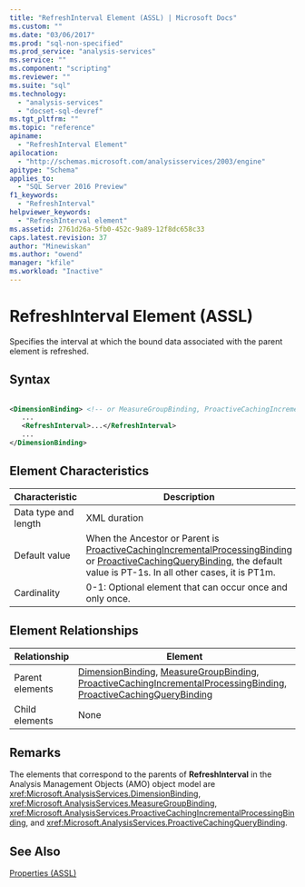 ```yaml
---
title: "RefreshInterval Element (ASSL) | Microsoft Docs"
ms.custom: ""
ms.date: "03/06/2017"
ms.prod: "sql-non-specified"
ms.prod_service: "analysis-services"
ms.service: ""
ms.component: "scripting"
ms.reviewer: ""
ms.suite: "sql"
ms.technology: 
  - "analysis-services"
  - "docset-sql-devref"
ms.tgt_pltfrm: ""
ms.topic: "reference"
apiname: 
  - "RefreshInterval Element"
apilocation: 
  - "http://schemas.microsoft.com/analysisservices/2003/engine"
apitype: "Schema"
applies_to: 
  - "SQL Server 2016 Preview"
f1_keywords: 
  - "RefreshInterval"
helpviewer_keywords: 
  - "RefreshInterval element"
ms.assetid: 2761d26a-5fb0-452c-9a89-12f8dc658c33
caps.latest.revision: 37
author: "Minewiskan"
ms.author: "owend"
manager: "kfile"
ms.workload: "Inactive"
---
```

# RefreshInterval Element (ASSL)
  Specifies the interval at which the bound data associated with the parent element is refreshed.  
  
## Syntax  
  
```xml  
  
<DimensionBinding> <!-- or MeasureGroupBinding, ProactiveCachingIncrementalProcessingBinding, ProactiveCachingQueryBinding -->  
   ...  
   <RefreshInterval>...</RefreshInterval>  
   ...  
</DimensionBinding>  
```  
  
## Element Characteristics  
  
|Characteristic|Description|  
|--------------------|-----------------|  
|Data type and length|XML duration|  
|Default value|When the Ancestor or Parent is [ProactiveCachingIncrementalProcessingBinding](../../../analysis-services/scripting/data-type/proactivecachingincrementalprocessingbinding-data-type-assl.md) or [ProactiveCachingQueryBinding](../../../analysis-services/scripting/data-type/proactivecachingquerybinding-data-type-assl.md), the default value is PT-1s. In all other cases, it is PT1m.|  
|Cardinality|0-1: Optional element that can occur once and only once.|  
  
## Element Relationships  
  
|Relationship|Element|  
|------------------|-------------|  
|Parent elements|[DimensionBinding](../../../analysis-services/scripting/data-type/dimensionbinding-data-type-assl.md), [MeasureGroupBinding](../../../analysis-services/scripting/data-type/measuregroupbinding-data-type-assl.md), [ProactiveCachingIncrementalProcessingBinding](../../../analysis-services/scripting/data-type/proactivecachingincrementalprocessingbinding-data-type-assl.md), [ProactiveCachingQueryBinding](../../../analysis-services/scripting/data-type/proactivecachingquerybinding-data-type-assl.md)|  
|Child elements|None|  
  
## Remarks  
 The elements that correspond to the parents of **RefreshInterval** in the Analysis Management Objects (AMO) object model are <xref:Microsoft.AnalysisServices.DimensionBinding>, <xref:Microsoft.AnalysisServices.MeasureGroupBinding>, <xref:Microsoft.AnalysisServices.ProactiveCachingIncrementalProcessingBinding>, and <xref:Microsoft.AnalysisServices.ProactiveCachingQueryBinding>.  
  
## See Also  
 [Properties &#40;ASSL&#41;](../../../analysis-services/scripting/properties/properties-assl.md)  
  
  
